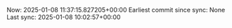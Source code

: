 Now: 2025-01-08 11:37:15.827205+00:00 Earliest commit since sync: None Last sync: 2025-01-08 10:02:57+00:00
